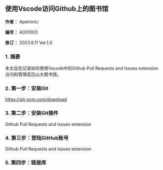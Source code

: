 ## 使用Vscode访问Github上的图书馆

**作者：** ApeironLi

**编号：** A001003

**修订：** 2023.6.11 Ver.1.0

### 1. 摘要
本文旨在记录如何使用Vscode中的Github Pull Requests and Issues extension访问和管理亚历山大图书馆。

### 2. 第一步：安装Git
https://git-scm.com/download

### 3. 第二步：安装Git插件
Github Pull Requests and Issues extension

### 4. 第三步：登陆GitHub账号
Github Pull Requests and Issues extension

### 5. 第四步：链接库